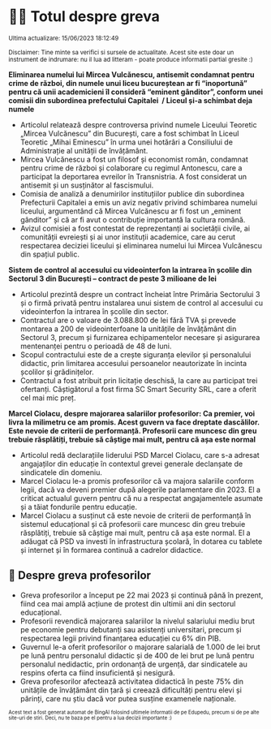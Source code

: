 # 👩‍🏫 Totul despre greva
<sub>Ultima actualizare: 15/06/2023 18:12:49</sub>

<sub>Disclaimer: Tine minte sa verifici si sursele de actualitate. Acest site este doar un instrument de indrumare: nu il lua ad litteram - poate produce informatii partial gresite :)</sub>

**Eliminarea numelui lui Mircea Vulcănescu, antisemit condamnat pentru crime de război, din numele unui liceu bucureștean ar fi “inoportună” pentru că unii academicieni îl consideră “eminent gânditor”, conform unei comisii din subordinea prefectului Capitalei  / Liceul și-a schimbat deja numele**

- Articolul relatează despre controversa privind numele Liceului Teoretic „Mircea Vulcănescu” din București, care a fost schimbat în Liceul Teoretic „Mihai Eminescu” în urma unei hotărâri a Consiliului de Administrație al unității de învățământ.
- Mircea Vulcănescu a fost un filosof și economist român, condamnat pentru crime de război și colaborare cu regimul Antonescu, care a participat la deportarea evreilor în Transnistria. A fost considerat un antisemit și un susținător al fascismului.
- Comisia de analiză a denumirilor instituțiilor publice din subordinea Prefecturii Capitalei a emis un aviz negativ privind schimbarea numelui liceului, argumentând că Mircea Vulcănescu ar fi fost un „eminent gânditor” și că ar fi avut o contribuție importantă la cultura română.
- Avizul comisiei a fost contestat de reprezentanți ai societății civile, ai comunității evreiești și ai unor instituții academice, care au cerut respectarea deciziei liceului și eliminarea numelui lui Mircea Vulcănescu din spațiul public.

**Sistem de control al accesului cu videointerfon la intrarea în școlile din Sectorul 3 din București – contract de peste 3 milioane de lei**

- Articolul prezintă despre un contract încheiat între Primăria Sectorului 3 și o firmă privată pentru instalarea unui sistem de control al accesului cu videointerfon la intrarea în școlile din sector.
- Contractul are o valoare de 3.088.800 de lei fără TVA și prevede montarea a 200 de videointerfoane la unitățile de învățământ din Sectorul 3, precum și furnizarea echipamentelor necesare și asigurarea mentenanței pentru o perioadă de 48 de luni.
- Scopul contractului este de a crește siguranța elevilor și personalului didactic, prin limitarea accesului persoanelor neautorizate în incinta școlilor și grădinițelor.
- Contractul a fost atribuit prin licitație deschisă, la care au participat trei ofertanți. Câștigătorul a fost firma SC Smart Security SRL, care a oferit cel mai mic preț.

**Marcel Ciolacu, despre majorarea salariilor profesorilor: Ca premier, voi livra la milimetru ce am promis. Acest guvern va face dreptate dascălilor. Este nevoie de criterii de performanță. Profesorii care muncesc din greu trebuie răsplătiți, trebuie să câștige mai mult, pentru că așa este normal**

- Articolul redă declarațiile liderului PSD Marcel Ciolacu, care s-a adresat angajaților din educație în contextul grevei generale declanșate de sindicatele din domeniu.
- Marcel Ciolacu le-a promis profesorilor că va majora salariile conform legii, dacă va deveni premier după alegerile parlamentare din 2023. El a criticat actualul guvern pentru că nu a respectat angajamentele asumate și a tăiat fondurile pentru educație.
- Marcel Ciolacu a susținut că este nevoie de criterii de performanță în sistemul educațional și că profesorii care muncesc din greu trebuie răsplătiți, trebuie să câștige mai mult, pentru că așa este normal. El a adăugat că PSD va investi în infrastructura școlară, în dotarea cu tablete și internet și în formarea continuă a cadrelor didactice.

## 🏫 Despre greva profesorilor

- Greva profesorilor a început pe 22 mai 2023 și continuă până în prezent, fiind cea mai amplă acțiune de protest din ultimii ani din sectorul educațional.
- Profesorii revendică majorarea salariilor la nivelul salariului mediu brut pe economie pentru debutanți sau asistenți universitari, precum și respectarea legii privind finanțarea educației cu 6% din PIB.
- Guvernul le-a oferit profesorilor o majorare salarială de 1.000 de lei brut pe lună pentru personalul didactic și de 400 de lei brut pe lună pentru personalul nedidactic, prin ordonanță de urgență, dar sindicatele au respins oferta ca fiind insuficientă și nesigură.
- Greva profesorilor afectează activitatea didactică în peste 75% din unitățile de învățământ din țară și creează dificultăți pentru elevi și părinți, care nu știu dacă vor putea susține examenele naționale.


<sub><sub>Acest text a fost generat automat de BingAI folosind ultimele informatii de pe Edupedu, precum si de pe alte site-uri de stiri. Deci, nu te baza pe el pentru a lua decizii importante :)</sub></sub>